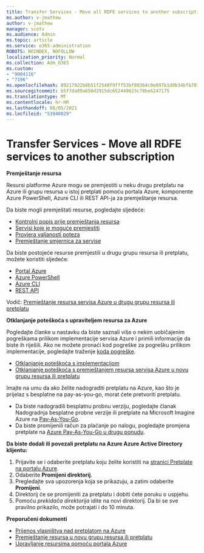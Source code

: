 ```yaml
---
title: Transfer Services - Move all RDFE services to another subscription
ms.author: v-jmathew
author: v-jmathew
manager: scotv
ms.audience: Admin
ms.topic: article
ms.service: o365-administration
ROBOTS: NOINDEX, NOFOLLOW
localization_priority: Normal
ms.collection: Adm_O365
ms.custom:
- "9004116"
- "7196"
ms.openlocfilehash: 89217922b8b51f2548f9fff53bf80364c0e897b1d9b34bfb7016f0b0f197cf17
ms.sourcegitcommit: b5f7da89a650d2915dc652449623c78be6247175
ms.translationtype: MT
ms.contentlocale: hr-HR
ms.lasthandoff: 08/05/2021
ms.locfileid: "53940029"
---
```

# <a name="transfer-services---move-all-rdfe-services-to-another-subscription"></a>Transfer Services - Move all RDFE services to another subscription

**Premještanje resursa**

Resursi platforme Azure mogu se premjestiti u neku drugu pretplatu na Azure ili grupu resursa u istoj pretplati pomoću portala Azure, komponente Azure PowerShell, Azure CLI ili REST API-ja za premještanje resursa.

Da biste mogli premještati resurse, pogledajte sljedeće:

- [Kontrolni popis prije premještanja resursa](https://docs.microsoft.com/azure/azure-resource-manager/resource-group-move-resources?WT.mc_id=Portal-Microsoft_Azure_Support#checklist-before-moving-resources)
- [Servisi koje je moguće premjestiti](https://docs.microsoft.com/azure/azure-resource-manager/move-support-resources?WT.mc_id=Portal-Microsoft_Azure_Support)
- [Provjera valjanosti poteza](https://docs.microsoft.com/azure/azure-resource-manager/resource-group-move-resources?WT.mc_id=Portal-Microsoft_Azure_Support#validate-move)
- [Premještanje smjernica za servise](https://docs.microsoft.com/azure/azure-resource-manager/move-limitations/app-service-move-limitations?WT.mc_id=Portal-Microsoft_Azure_Support)

Da biste postojeće resurse premjestili u drugu grupu resursa ili pretplatu, možete koristiti sljedeće:

- [Portal Azure](https://docs.microsoft.com/azure/azure-resource-manager/resource-group-move-resources?WT.mc_id=Portal-Microsoft_Azure_Support#use-the-portal)
- [Azure PowerShell](https://docs.microsoft.com/azure/azure-resource-manager/resource-group-move-resources?WT.mc_id=Portal-Microsoft_Azure_Support#use-azure-powershell)
- [Azure CLI](https://docs.microsoft.com/azure/azure-resource-manager/resource-group-move-resources?WT.mc_id=Portal-Microsoft_Azure_Support#use-azure-cli)
- [REST API](https://docs.microsoft.com/azure/azure-resource-manager/resource-group-move-resources?WT.mc_id=Portal-Microsoft_Azure_Support#use-rest-api)

Vodič: [Premještanje resursa servisa Azure u drugu grupu resursa ili pretplatu](https://docs.microsoft.com/azure/azure-resource-manager/resource-manager-tutorial-move-resources)

**Otklanjanje poteškoća s upraviteljem resursa za Azure**

Pogledajte članke u nastavku da biste saznali više o nekim uobičajenim pogreškama prilikom implementacije servisa Azure i primili informacije da biste ih riješili. Ako ne možete pronaći kod pogreške za pogrešku prilikom implementacije, pogledajte traženje [koda pogreške](https://docs.microsoft.com/azure/azure-resource-manager/resource-manager-common-deployment-errors?WT.mc_id=Portal-Microsoft_Azure_Support#find-error-code).

- [Otklanjanje poteškoća s implementacijom](https://docs.microsoft.com/azure/azure-resource-manager/resource-manager-common-deployment-errors)
- [Otklanjanje poteškoća s premještanjem resursa servisa Azure u novu grupu resursa ili pretplatu](https://docs.microsoft.com/azure/azure-resource-manager/troubleshoot-move)

Imajte na umu da ako želite nadograditi pretplatu na Azure, kao što je prijelaz s besplatne na pay-as-you-go, morat ćete pretvoriti pretplatu.

- Da biste nadogradili besplatnu probnu verziju, pogledajte članak Nadogradnja besplatne probne verzije ili pretplate na Microsoft Imagine Azure na [Pay-As-You-Go](https://docs.microsoft.com/azure/billing/billing-upgrade-azure-subscription).
- Da biste promijenili račun za plaćanje po nalogu, pogledajte promjena pretplate na [Azure Pay-As-You-Go u drugu ponudu](https://docs.microsoft.com/azure/billing/billing-how-to-switch-azure-offer).

**Da biste dodali ili povezali pretplatu na Azure Azure Active Directory klijentu:**

1. Prijavite se i odaberite pretplatu koju želite koristiti na [stranici Pretplate na portalu Azure](https://portal.azure.com/#blade/Microsoft_Azure_Billing/SubscriptionsBlade).
2. Odaberite **Promijeni direktorij**.
3. Pregledajte sva upozorenja koja se prikazuju, a zatim odaberite **Promijeni**.
4. Direktorij će se promijeniti za pretplatu i dobiti ćete poruku o uspjehu.
5. Pomoću *prekidača direktorija* idite na novi direktorij. Da bi se sve pravilno prikazilo, može potrajati i do 10 minuta.

**Preporučeni dokumenti**

- [Prijenos vlasništva nad pretplatom na Azure](https://docs.microsoft.com/azure/billing-subscription-transfer)
- [Premještanje resursa u novu grupu resursa ili pretplatu](https://docs.microsoft.com/azure/azure-resource-manager/resource-group-move-resources)
- [Upravljanje resursima pomoću portala Azure](https://docs.microsoft.com/azure/azure-resource-manager/resource-group-portal)
